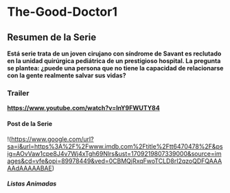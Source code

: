 # The-Good-Doctor1
## Resumen de la Serie
**Está serie trata de un joven cirujano con síndrome de Savant es reclutado en la unidad quirúrgica pediátrica de un prestigioso hospital. La pregunta se plantea: ¿puede una persona que no tiene la capacidad de relacionarse con la gente realmente salvar sus vidas?**
### Trailer
**https://www.youtube.com/watch?v=lnY9FWUTY84**
#### Post de la Serie
!(https://www.google.com/url?sa=i&url=https%3A%2F%2Fwww.imdb.com%2Ftitle%2Ftt6470478%2F&psig=AOvVaw1cpe8J4v7Wj4xTgh69Nlrs&ust=1709219807339000&source=images&cd=vfe&opi=89978449&ved=0CBMQjRxqFwoTCLD8rI2qzoQDFQAAAAAdAAAAABAE)
#### _Listas Animadas_
